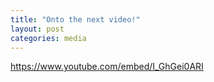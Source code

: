 ```yaml
---
title: "Onto the next video!"
layout: post
categories: media
---
```


https://www.youtube.com/embed/I_GhGei0ARI
